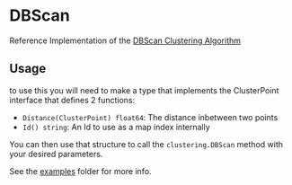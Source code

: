 # DBScan

Reference Implementation of the [DBScan Clustering Algorithm](https://en.wikipedia.org/wiki/DBSCAN)

## Usage

to use this you will need to make a type that implements the ClusterPoint interface that defines 2 functions:

- `Distance(ClusterPoint) float64`: The distance inbetween two points
- `Id() string`: An Id to use as a map index internally

You can then use that structure to call the `clustering.DBScan` method with your desired parameters.

See the [examples](examples) folder for more info.
